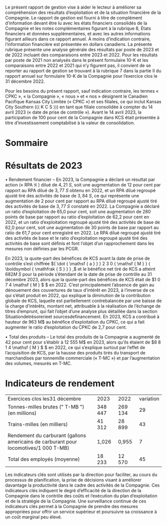 Le présent rapport de gestion vise à aider le lecteur à améliorer sa compréhension des résultats d’exploitation et de la situation financière de la Compagnie. Le rapport de gestion est fourni à titre de complément d’information devant être lu avec les états financiers consolidés de la Compagnie et les notes complémentaires figurant à la rubrique 8, États financiers et données supplémentaires, et avec les autres informations figurant ailleurs dans ce rapport annuel. À moins d’indication contraire, l’information financière est présentée en dollars canadiens. La présente rubrique présente une analyse générale des résultats par poste de 2023 et de 2022 incluant des comparaisons entre 2023 et 2022. Pour les résultats par poste de 2021 non analysés dans le présent formulaire 10-K et les comparaisons entre 2022 et 2021 qui n’y figurent pas, il convient de se reporter au rapport de gestion se trouvant à la rubrique 7 dans la partie II du rapport annuel sur formulaire 10-K de la Compagnie pour l’exercice clos le 31 décembre 2022.  

Pour les besoins du présent rapport, sauf indication contraire, les termes « CPKC », « la Compagnie », « nous » et « nos » désignent le Canadien Pacifique Kansas City Limitée (« CPKC ») et ses filiales, ce qui inclut Kansas City Southern $( \langle \langle \textsf { K C S } \rangle \rangle )$ en tant que filiale consolidée à compter du 14 avril 2023 (« date de prise de contrôle »). Avant le 14 avril 2023, la participation de 100 pour cent de la Compagnie dans KCS était présentée à titre d’investissement comptabilisé à la valeur de consolidation.  

# Sommaire  

# Résultats de 2023  

• Rendement financier – En 2023, la Compagnie a déclaré un résultat par action (« RPA $\mathfrak { N }$ ) dilué de $4 , 2 1 \ S ,$ soit une augmentation de 12 pour cent par rapport au RPA dilué de $3 , 7 7 \ S$ obtenu en 2022, et un RPA dilué regroupé ajusté tiré des activités de base de $3 , 8 4 \ S ,$ ce qui représente une augmentation de 2 pour cent par rapport au RPA dilué regroupé ajusté tiré des activités de base de $3 , 7 7 \ S$ constaté en 2022. La Compagnie a déclaré un ratio d’exploitation de 65,0 pour cent, soit une augmentation de 280 points de base par rapport au ratio d’exploitation de 62,2 pour cent en 2022, et un ratio d’exploitation regroupé ajusté tiré des activités de base de 62,0 pour cent, soit une augmentation de 30 points de base par rapport au ratio de 61,7 pour cent enregistré en 2022. Le RPA dilué regroupé ajusté tiré des activités de base et le ratio d’exploitation regroupé ajusté tiré des activités de base sont définis et font l’objet d’un rapprochement dans les mesures non définies par les PCGR.  

En 2023, la quote-part des bénéfices de KCS avant la date de prise de contrôle s’est chiffrée ${ \dot { \mathsf { a } } } 2 3 0 { \mathsf { M } } { \boldsymbol { \mathfrak { S } } } ,$ et le bénéfice net tiré de KCS a atteint $6 8 2 M \ S$ pour la période s’étendant de la date de prise de contrôle au 31 décembre 2023, alors que la quote-part des bénéfices de KCS était de $1 0 7 4 \mathsf { M } \$ $ en 2022. C’est principalement l’absence de gain au dénouement des couvertures de taux d’intérêt en 2023, à l’inverse de ce qui s’était produit en 2022, qui explique la diminution de la contribution globale de KCS, laquelle est partiellement contrebalancée par une baisse de la charge d’intérêts, montant net, attribuable à la réalisation de l’échange de titres d’emprunt, qui fait l’objet d’une analyse plus détaillée dans la section Situationdetrésorerieet sourcesdefinancement. En 2023, KCS a contribué à hauteur de 963 M\$ au bénéfice d’exploitation du CPKC, ce qui a fait augmenter le ratio d’exploitation du CPKC de 2,7 pour cent.  

• Total des produits – Le total des produits de la Compagnie a augmenté de 42 pour cent pour s’établir à 12 555 M\$ en 2023, alors qu’ils étaient de $8 8 1 4 \mathsf { M } \$ $ en 2022, ce qui s’explique surtout par l’effet de l’acquisition de KCS, par la hausse des produits tirés du transport de marchandises par tonnemille commerciale (« T-MC ») et par l’augmentation des volumes, mesurés en T-MC.  

# Indicateurs de rendement  

<html><body><table><tr><td>Exercices clos les31 décembre</td><td>2023</td><td>2022</td><td>variation</td></tr><tr><td>Tonnes-milles brutes (" T-MB ") (en millions)</td><td>348 447</td><td>269 134</td><td>29</td></tr><tr><td>Trains-milles (en milliers)</td><td>41 312</td><td>28 899</td><td>43</td></tr><tr><td> Rendement du carburant (gallons americains de carburant pour locomotives/1 000 T-MB)</td><td>1,026</td><td>0,955</td><td>7</td></tr><tr><td>Total des employés (moyenne)</td><td>18 233</td><td>12 570</td><td>45</td></tr></table></body></html>  

Les indicateurs clés sont utilisés par la direction pour faciliter, au cours du processus de planification, la prise de décisions visant à améliorer davantage la productivité dans le cadre des activités de la Compagnie. Ces indicateurs clés indiquent le degré d’efficacité de la direction de la Compagnie dans le contrôle des coûts et l’exécution du plan d’exploitation et de la stratégie de la Compagnie. Une surveillance continue de ces indicateurs clés permet à la Compagnie de prendre des mesures appropriées pour offrir un service supérieur et poursuivre sa croissance à un coût marginal peu élevé.  
